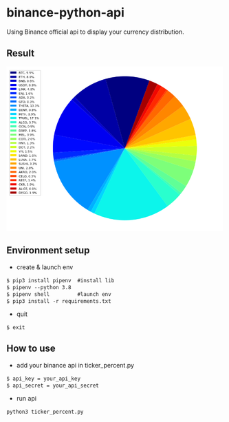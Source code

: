 # binance-python-api
Using Binance official api to display your currency distribution.

## Result  
![image](https://github.com/yjfu95103/binance-python-api/blob/main/picture/20210417_011819.png)

## Environment setup
* create & launch env
```
$ pip3 install pipenv  #install lib
$ pipenv --python 3.8
$ pipenv shell         #launch env
$ pip3 install -r requirements.txt
```
* quit
```
$ exit                 
```

## How to use
* add your binance api in ticker_percent.py
```
$ api_key = your_api_key 
$ api_secret = your_api_secret
```
* run api
```
python3 ticker_percent.py
```


##
